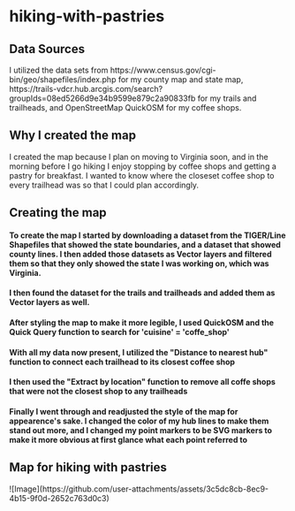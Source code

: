 # hiking-with-pastries

<h2>Data Sources</h2>
I utilized the data sets from
  https://www.census.gov/cgi-bin/geo/shapefiles/index.php for my county map and state map,
  https://trails-vdcr.hub.arcgis.com/search?groupIds=08ed5266d9e34b9599e879c2a90833fb for my trails and trailheads, and 
  OpenStreetMap QuickOSM for my coffee shops.

<h2>Why I created the map</h2>
I created the map because I plan on moving to Virginia soon, and in the morning before I go hiking I enjoy stopping by coffee shops and getting a pastry for breakfast. I wanted to know where the closeset coffee shop to every trailhead was so that I could plan accordingly.

<h2>Creating the map</h2>
<h4>To create the map I started by downloading a dataset from the TIGER/Line Shapefiles that showed the state boundaries, and a dataset that showed county lines. I then added those datasets as Vector layers and filtered them so that they only showed the state I was working on, which was Virginia.</h4> 
<h4>I then found the dataset for the trails and trailheads and added them as Vector layers as well.</h4>
<h4>After styling the map to make it more legible, I used QuickOSM and the Quick Query function to search for 'cuisine' = 'coffe_shop'</h4>
<h4>With all my data now present, I utilized the "Distance to nearest hub" function to connect each trailhead to its closest coffee shop</h4>
<h4>I then used the "Extract by location" function to remove all coffe shops that were not the closest shop to any trailheads</h4>
<h4>Finally I went through and readjusted the style of the map for appearence's sake. I changed the color of my hub lines to make them stand out more, and I changed my point markers to be SVG markers to make it more obvious at first glance what each point referred to</h4>

<h2>Map for hiking with pastries</h2>
![Image](https://github.com/user-attachments/assets/3c5dc8cb-8ec9-4b15-9f0d-2652c763d0c3)
